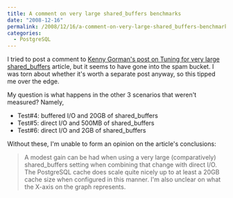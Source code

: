```yaml
---
title: A comment on very large shared_buffers benchmarks
date: "2008-12-16"
permalink: /2008/12/16/a-comment-on-very-large-shared_buffers-benchmarks/
categories:
  - PostgreSQL
---
```

I tried to post a comment to [Kenny Gorman's post on Tuning for very large shared_buffers][1] article, but it seems to have gone into the spam bucket. I was torn about whether it's worth a separate post anyway, so this tipped me over the edge.

My question is what happens in the other 3 scenarios that weren't measured? Namely,

*   Test#4: buffered I/O and 20GB of shared_buffers
*   Test#5: direct I/O and 500MB of shared_buffers
*   Test#6: direct I/O and 2GB of shared_buffers

Without these, I'm unable to form an opinion on the article's conclusions:

> A modest gain can be had when using a very large (comparatively) shared_buffers setting when combining that change with direct I/O. The PostgreSQL cache does scale quite nicely up to at least a 20GB cache size when configured in this manner.
I'm also unclear on what the X-axis on the graph represents.

 [1]: http://www.kennygorman.com/wordpress/?p=284
